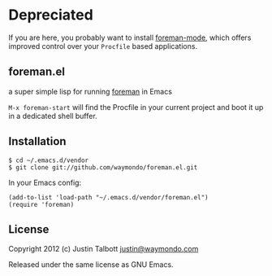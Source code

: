 # Depreciated

If you are here, you probably want to install [foreman-mode](https://github.com/zweifisch/foreman-mode), which offers improved control over your `Procfile` based applications.

## foreman.el

a super simple lisp for running [foreman](https://github.com/ddollar/foreman) in Emacs

`M-x foreman-start` will find the Procfile in your current project and boot it up in a dedicated shell buffer.

## Installation

    $ cd ~/.emacs.d/vendor
    $ git clone git://github.com/waymondo/foreman.el.git

In your Emacs config:

    (add-to-list 'load-path "~/.emacs.d/vendor/foreman.el")
    (require 'foreman)

## License

Copyright 2012 (c) Justin Talbott <justin@waymondo.com>

Released under the same license as GNU Emacs.
